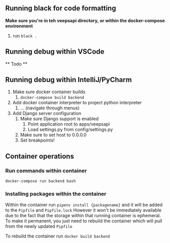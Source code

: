 
## Running black for code formatting
**Make sure you're in teh veepsapi directory, or within the docker-compose environment**

1. run `black .`


## Running debug within VSCode 
 ** Todo **

## Running debug within IntelliJ/PyCharm
1. Make sure docker container builds
   1. `docker-compose build backend`
2. Add docker container interpreter to project python interpreter
   1. ... (navigate through menus)
3. Add Django server configuration
   1. Make sure Django support is enabled
      1. Point application root to apps/veepsapi
      2. Load settings.py from config/settings.py
   2. Make sure to set host to 0.0.0.0
   3. Set breakpoints! 

## Container operations
### Run commands within container
`docker-compose run backend bash`

### Installing packages within the container
Within the container run `pipenv install {packagename}` and it will be added to the `Pipfile` and `Pipfile.lock`
However it won't be immediately available due to the fact that the storage within that running container is ephemeral.
To make it permanent, you just need to rebuild the container which will pull from the newly updated `Pipfile` 

To rebuild the container run `docker build backend`

